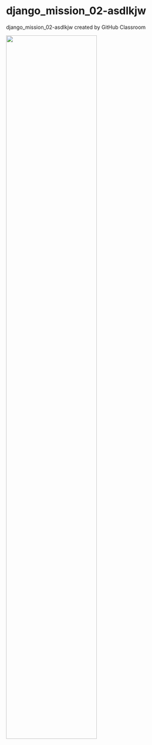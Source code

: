 # django_mission_02-asdlkjw
django_mission_02-asdlkjw created by GitHub Classroom



<img width="70%" src="https://user-images.githubusercontent.com/65640292/164014377-232fdd25-ac82-49f5-8001-23b8bc8c159f.png"/>
